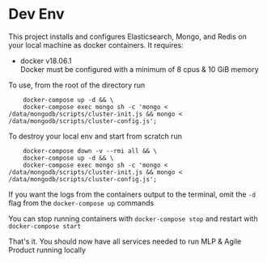 # Dev Env

This project installs and configures Elasticsearch, Mongo, and Redis on your local machine as docker containers.
It requires:  
* docker v18.06.1  
    Docker must be configured with a minimum of 8 cpus & 10 GiB memory

To use, from the root of the directory run
```
    docker-compose up -d && \
    docker-compose exec mongo sh -c 'mongo < /data/mongodb/scripts/cluster-init.js && mongo < /data/mongodb/scripts/cluster-config.js';
```

To destroy your local env and start from scratch run
```
    docker-compose down -v --rmi all && \
    docker-compose up -d && \
    docker-compose exec mongo sh -c 'mongo < /data/mongodb/scripts/cluster-init.js && mongo < /data/mongodb/scripts/cluster-config.js';
```
If you want the logs from the containers output to the terminal, omit the `-d` flag from the `docker-compose up` commands

You can stop running containers with `docker-compose stop` and restart with `docker-compose start`

That's it. You should now have all services needed to run MLP & Agile Product running locally

